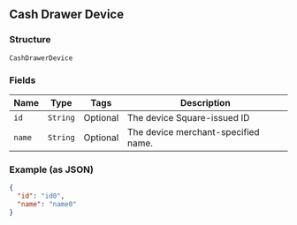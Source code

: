 ## Cash Drawer Device

### Structure

`CashDrawerDevice`

### Fields

| Name | Type | Tags | Description |
|  --- | --- | --- | --- |
| `id` | `String` | Optional | The device Square-issued ID |
| `name` | `String` | Optional | The device merchant-specified name. |

### Example (as JSON)

```json
{
  "id": "id0",
  "name": "name0"
}
```

